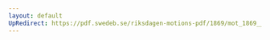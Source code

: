 ```yaml
---
layout: default
UpRedirect: https://pdf.swedeb.se/riksdagen-motions-pdf/1869/mot_1869__ak__00127/mot_1869__ak__00127_001.pdf
---
```

